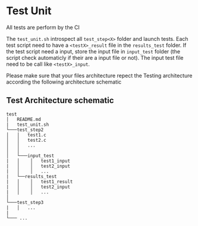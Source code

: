 # Test Unit
All tests are perform by the CI

The ```test_unit.sh```  introspect all ```test_step<X>``` folder and launch tests.
Each test script need to have a ```<testX>_result``` file in the ```results_test``` folder.
If the test script need a input, store the input file in ```input_test``` folder 
(the script check automaticly if their are a input file or not). The input test file 
need to be call like ```<testX>_input```. 

Please make sure that your files architecture repect the Testing 
architecture according the following architecture schematic

## Test Architecture schematic

```
test
│   README.md
|   test_unit.sh
└───test_step2
│   │   test1.c
│   │   test2.c
│   │   ...
│   │   
│   └───input_test
|   │    │   test1_input
|   │    │   test2_input
|   │    │   ...
|   └──results_test
|   │    │   test1_result
|   │    │   test2_input
|   │    │   ...
│   
└───test_step3
|   │   ...
|
└─── ...
```